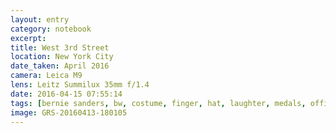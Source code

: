 ```yaml
--- 
layout: entry
category: notebook
excerpt:
title: West 3rd Street
location: New York City
date_taken: April 2016
camera: Leica M9
lens: Leitz Summilux 35mm f/1.4
date: 2016-04-15 07:55:14
tags: [bernie sanders, bw, costume, finger, hat, laughter, medals, officer, pointing, police, retired, shoes, sign, suit, tie, uniform]
image: GRS-20160413-180105
---
```


